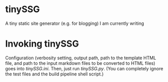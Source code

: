# tinySSG
A tiny static site generator (e.g. for blogging) I am currently writing

# Invoking tinySSG
Configuration (verbosity setting, output path, path to the template HTML file, and path to the input markdown files to be converted to HTML files) goes into *tinySSG.ini*. Then, just run *tinySSG.py*. (You can completely ignore the test files and the build pipeline shell script.)
